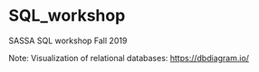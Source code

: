 # SQL_workshop
SASSA SQL workshop Fall 2019

Note: Visualization of relational databases: https://dbdiagram.io/
